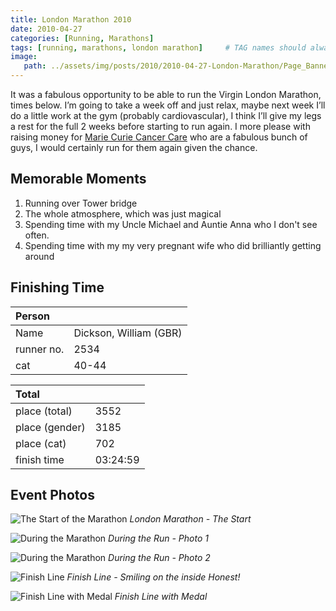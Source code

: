 ```yaml
---
title: London Marathon 2010
date: 2010-04-27
categories: [Running, Marathons]
tags: [running, marathons, london marathon]     # TAG names should always be lowercase
image:
   path: ../assets/img/posts/2010/2010-04-27-London-Marathon/Page_Banner.webp
---
```


It was a fabulous opportunity to be able to run the Virgin London Marathon, times below. I’m going to take a week off and just relax, maybe next week I’ll do a little work at the gym (probably cardiovascular), I think I’ll give my legs a rest for the full 2 weeks before starting to run again.
I more please with raising money for [Marie Curie Cancer Care](https://www.mariecurie.org.uk/) who are a fabulous bunch of guys, I would certainly run for them again given the chance.

## Memorable Moments

1. Running over Tower bridge
2. The whole atmosphere, which was just magical
3. Spending time with my Uncle Michael and Auntie Anna who I don't see often.
4. Spending time with my my very pregnant wife who did brilliantly getting around

## Finishing Time

| Person     |                         |
| :--------- | :---------------------- |
| Name       | Dickson, William (GBR)  |
| runner no. | 2534                    |
| cat        | 40-44                   |

| Total          |          |
| :------------- | :------- |
| place (total)  | 3552     |
| place (gender) | 3185     |
| place (cat)    | 702      |
| finish time    | 03:24:59 |

## Event Photos

![The Start of the Marathon](../assets/img/posts/2010/2010-04-27-London-Marathon/The_Start.webp)
_London Marathon - The Start_

![During the Marathon](../assets/img/posts/2010/2010-04-27-London-Marathon/During_Run.webp)
_During the Run - Photo 1_

![During the Marathon](../assets/img/posts/2010/2010-04-27-London-Marathon/During_Run_2.webp)
_During the Run - Photo 2_

![Finish Line](../assets/img/posts/2010/2010-04-27-London-Marathon/Finish_Line.webp)
_Finish Line - Smiling on the inside Honest!_

![Finish Line with Medal](../assets/img/posts/2010/2010-04-27-London-Marathon/Finish_with_medal.webp)
_Finish Line with Medal_

